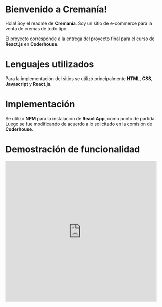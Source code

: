 # Bienvenido a Cremanía!

Hola! Soy el readme de **Cremanía**. Soy un sitio de e-commerce para la venta de cremas de todo tipo.

El proyecto corresponde a la entrega del proyecto final para el curso de **React.js** en **Coderhouse**.

# Lenguajes utilizados

Para la implementación del sitios se utilizó principalmente **HTML**, **CSS**, **Javascript** y **React.js**.

# Implementación

Se utilizó **NPM** para la instalación de **React App**, como punto de partida. Luego se fue modificando de acuerdo a lo solicitado en la comisión de **Coderhouse**.

# Demostración de funcionalidad

<iframe src="https://giphy.com/embed/UBVDBlP8wq3y6c9v6E" width="480" height="445" frameBorder="0" class="giphy-embed" allowFullScreen></iframe>

